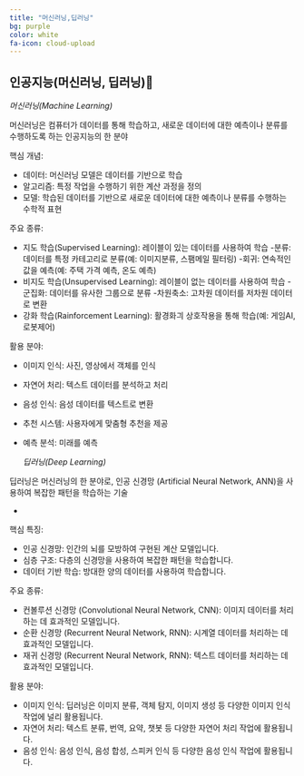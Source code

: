 ```yaml
---
title: "머신러닝,딥러닝"
bg: purple
color: white
fa-icon: cloud-upload
---
```


## 인공지능(머신러닝, 딥러닝)🤖

   *머신러닝(Machine Learning)*

머신러닝은 컴퓨터가 데이터를 통해 학습하고, 새로운 데이터에 대한 예측이나 분류를 수행하도록 하는 인공지능의 한 분야

핵심 개념:

- 데이터: 머신러닝 모델은 데이터를 기반으로 학습
- 알고리즘: 특정 작업을 수행하기 위한 계산 과정을 정의
- 모델: 학습된 데이터를 기반으로 새로운 데이터에 대한 예측이나 분류를 수행하는 수학적 표현

주요 종류:

- 지도 학습(Supervised Learning): 레이블이 있는 데이터를 사용하여 학습
    -분류: 데이터를 특정 카테고리로 분류(예: 이미지분류, 스팸메일 필터링)
    -회귀: 연속적인 값을 예측(예: 주택 가격 예측, 온도 예측)
- 비지도 학습(Unsupervised Learning): 레이블이 없는 데이터를 사용하여 학습
    -군집화: 데이터를 유사한 그룹으로 분류
    -차원축소: 고차원 데이터를 저차원 데이터로 변환
- 강화 학습(Rainforcement Learning): 활경화긔 상호작용을 통해 학습(예: 게임AI, 로봇제어)

활용 분야:

- 이미지 인식: 사진, 영상에서 객체를 인식
- 자연어 처리: 텍스트 데이터를 분석하고 처리
- 음성 인식: 음성 데이터를 텍스트로 변환
- 추천 시스템: 사용자에게 맞춤형 추천을 제공
- 예측 분석: 미래를 예측

   *딥러닝(Deep Learning)*

딥러닝은 머신러닝의 한 분야로,  인공 신경망 (Artificial Neural Network, ANN)을  사용하여  복잡한  패턴을  학습하는 기술

- 

핵심 특징:

- 인공 신경망:  인간의  뇌를  모방하여  구현된  계산 모델입니다.
- 심층 구조:  다층의  신경망을  사용하여  복잡한  패턴을  학습합니다.
- 데이터 기반 학습:  방대한  양의  데이터를  사용하여  학습합니다.

주요 종류:

- 컨볼루션 신경망 (Convolutional Neural Network, CNN):  이미지 데이터를  처리하는 데  효과적인  모델입니다.
- 순환 신경망 (Recurrent Neural Network, RNN):  시계열 데이터를  처리하는 데  효과적인  모델입니다.
- 재귀 신경망 (Recurrent Neural Network, RNN):  텍스트 데이터를  처리하는 데  효과적인  모델입니다.

 활용 분야:

- 이미지 인식:  딥러닝은  이미지 분류,  객체 탐지,  이미지 생성 등  다양한  이미지 인식  작업에  널리  활용됩니다.
- 자연어 처리:  텍스트 분류,  번역,  요약,  챗봇 등  다양한  자연어 처리  작업에  활용됩니다.
- 음성 인식:  음성 인식,  음성 합성,  스피커 인식 등  다양한  음성 인식  작업에  활용됩니다.

 

